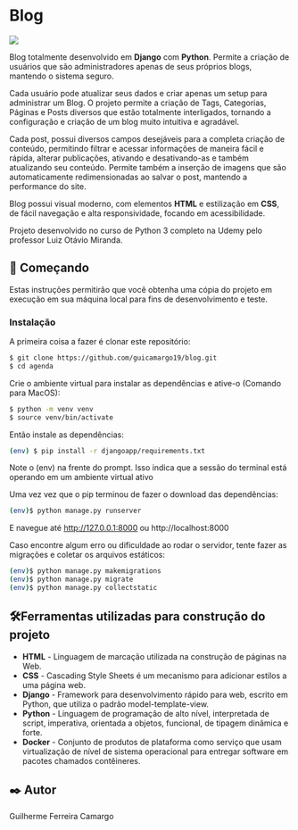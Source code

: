 # Blog

<img src="https://servidor-estatico-tan.vercel.app/blog.png">

Blog totalmente desenvolvido em **Django** com **Python**. Permite a criação de usuários que são administradores
apenas de seus próprios blogs, mantendo o sistema seguro.

Cada usuário pode atualizar seus dados e criar apenas um setup para administrar um Blog. O projeto permite a
criação de Tags, Categorias, Páginas e Posts diversos que estão totalmente interligados, tornando a configuração e 
criação de um blog muito intuitiva e agradável.

Cada post, possui diversos campos desejáveis para a completa criação de conteúdo, permitindo filtrar e acessar informações
de maneira fácil e rápida, alterar publicações, ativando e desativando-as e também atualizando seu conteúdo. Permite também 
a inserção de imagens que são automaticamente redimensionadas ao salvar o post, mantendo a performance do site.

Blog possui visual moderno, com elementos **HTML** e estilização em **CSS**, de fácil navegação e alta responsividade, focando
em acessibilidade.

Projeto desenvolvido no curso de Python 3 completo na Udemy pelo professor Luiz Otávio Miranda.

## 🚀 Começando

Estas instruções permitirão que você obtenha uma cópia do projeto em execução em sua máquina local para fins de
desenvolvimento e teste.

### Instalação

A primeira coisa a fazer é clonar este repositório:

```sh
$ git clone https://github.com/guicamargo19/blog.git
$ cd agenda
```

Crie o ambiente virtual para instalar as dependências e ative-o (Comando para MacOS):

```sh
$ python -m venv venv
$ source venv/bin/activate
```

Então instale as dependências:

```sh
(env) $ pip install -r djangoapp/requirements.txt
```

Note o (env) na frente do prompt. Isso indica que a sessão do terminal está operando em um ambiente virtual ativo

Uma vez vez que o pip terminou de fazer o download das dependências:

```sh 
(env)$ python manage.py runserver
```

E navegue até http://127.0.0.1:8000 ou http://localhost:8000

Caso encontre algum erro ou dificuldade ao rodar o servidor, tente fazer as migrações e coletar os arquivos estáticos:

```sh 
(env)$ python manage.py makemigrations
(env)$ python manage.py migrate
(env)$ python manage.py collectstatic
```

## 🛠️Ferramentas utilizadas para construção do projeto

* **HTML** - Linguagem de marcação utilizada na construção de páginas na Web.
* **CSS** - Cascading Style Sheets é um mecanismo para adicionar estilos a uma página web.
* **Django** - Framework para desenvolvimento rápido para web, escrito em Python, que utiliza o padrão model-template-view.
* **Python** - Linguagem de programação de alto nível, interpretada de script, imperativa, orientada a objetos, funcional, de tipagem dinâmica e forte.
* **Docker** - Conjunto de produtos de plataforma como serviço que usam virtualização de nível de sistema operacional para entregar software em pacotes chamados contêineres.

## ✒️ Autor

Guilherme Ferreira Camargo
